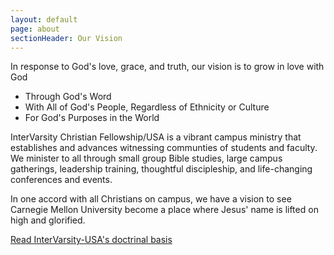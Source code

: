 ```yaml
---
layout: default
page: about
sectionHeader: Our Vision
---
```

In response to God's love, grace, and truth, our vision is to grow in love with God

 - Through God's Word
 - With All of God's People, Regardless of Ethnicity or Culture
 - For God's Purposes in the World

InterVarsity Christian Fellowship/USA is a vibrant campus ministry that establishes and advances witnessing communties of students and faculty. We minister to all through small group Bible studies, large campus gatherings, leadership training, thoughtful discipleship, and life-changing conferences and events.

In one accord with all Christians on campus, we have a vision to see Carnegie Mellon University become a place where Jesus' name is lifted on high and glorified.

[Read InterVarsity-USA's doctrinal basis](http://www.intervarsity.org/about/our/our-doctrinal-basis)

